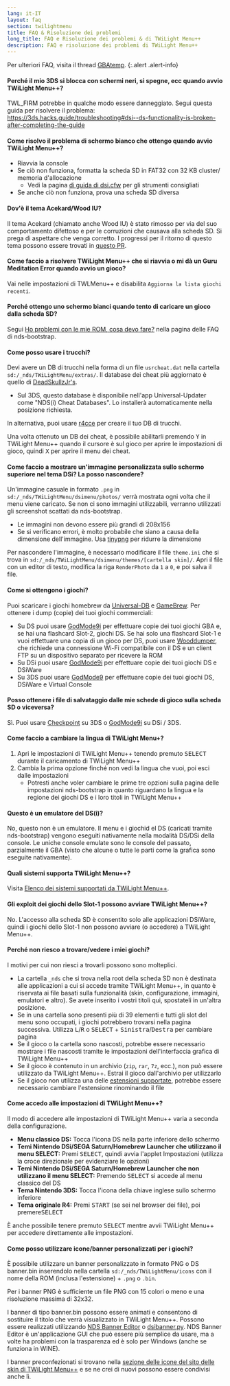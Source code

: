 ```yaml
---
lang: it-IT
layout: faq
section: twilightmenu
title: FAQ & Risoluzione dei problemi
long_title: FAQ e Risoluzione dei problemi & di TWiLight Menu++
description: FAQ e risoluzione dei problemi di TWiLight Menu++
---
```


Per ulteriori FAQ, visita il thread [GBAtemp](https://gbatemp.net/threads/ds-i-3ds-twilight-menu-gui-for-ds-i-games-and-ds-i-menu-replacement.472200/).
{:.alert .alert-info}

#### Perché il mio 3DS si blocca con schermi neri, si spegne, ecc quando avvio TWiLight Menu++?
TWL_FIRM potrebbe in qualche modo essere danneggiato. Segui questa guida per risolvere il problema: <https://3ds.hacks.guide/troubleshooting#dsi--ds-functionality-is-broken-after-completing-the-guide>

#### Come risolvo il problema di schermo bianco che ottengo quando avvio TWiLight Menu++?
- Riavvia la console
- Se ciò non funziona, formatta la scheda SD in FAT32 con 32 KB cluster/ memoria d'allocazione
   - Vedi la pagina [di guida di dsi.cfw](https://dsi.cfw.guide/sd-card-setup.html) per gli strumenti consigliati
- Se anche ciò non funziona, prova una scheda SD diversa

#### Dov'è il tema Acekard/Wood IU?
Il tema Acekard (chiamato anche Wood IU) è stato rimosso per via del suo comportamento difettoso e per le corruzioni che causava alla scheda SD. Si prega di aspettare che venga corretto. I progressi per il ritorno di questo tema possono essere trovati in [questo PR](https://github.com/DS-Homebrew/TWiLightMenu/pull/1109).

#### Come faccio a risolvere TWiLight Menu++ che si riavvia o mi dà un Guru Meditation Error quando avvio un gioco?
Vai nelle impostazioni di TWLMenu++ e disabilita `Aggiorna la lista giochi recenti`.

#### Perché ottengo uno schermo bianci quando tento di caricare un gioco dalla scheda SD?
Segui [Ho problemi con le mie ROM, cosa devo fare?](../nds-bootstrap/faq?faq=im-having-issues-with-my-roms-what-should-i-do) nella pagina delle FAQ di nds-bootstrap.

#### Come posso usare i trucchi?
Devi avere un DB di trucchi nella forma di un file `usrcheat.dat` nella cartella `sd:/_nds/TWiLightMenu/extras/`. Il database dei cheat più aggiornato è quello di [DeadSkullzJr's](https://gbatemp.net/threads/488711/).
- Sul 3DS, questo database è disponibile nell'app Universal-Updater come "NDS(i) Cheat Databases". Lo installerà automaticamente nella posizione richiesta.

In alternativa, puoi usare [r4cce](http://hp.vector.co.jp/authors/VA013928/soft_en.html) per creare il tuo DB di trucchi.

Una volta ottenuto un DB dei cheat, è possibile abilitarli premendo <kbd class="face">Y</kbd> in TWiLight Menu++ quando il cursore è sul gioco per aprire le impostazioni di gioco, quindi <kbd class="face">X</kbd> per aprire il menu dei cheat.

#### Come faccio a mostrare un'immagine personalizzata sullo schermo superiore nel tema DSi? La posso nascondere?
Un'immagine casuale in formato `.png` in `sd:/_nds/TWiLightMenu/dsimenu/photos/` verrà mostrata ogni volta che il menu viene caricato. Se non ci sono immagini utilizzabili, verranno utilizzati gli screenshot scattati da nds-bootstrap.

- Le immagini non devono essere più grandi di 208x156
- Se si verificano errori, è molto probabile che siano a causa della dimensione dell'immagine. Usa [tinypng](https://tinypng.com) per ridurre la dimensione

Per nascondere l'immagine, è necessario modificare il file `theme.ini` che si trova in `sd:/_nds/TWiLightMenu/dsimenu/themes/[cartella skin]/`. Apri il file con un editor di testo, modifica la riga `RenderPhoto` da `1` a `0`, e poi salva il file.

#### Come si ottengono i giochi?
Puoi scaricare i giochi homebrew da [Universal-DB](https://db.universal-team.net/ds) e [GameBrew](https://www.gamebrew.org/wiki/List_of_all_DS_homebrew#Games). Per ottenere i dump (copie) dei tuoi giochi commerciali:
- Su DS puoi usare [GodMode9i](https://github.com/DS-Homebrew/GodMode9i/releases) per effettuare copie dei tuoi giochi GBA e, se hai una flashcard Slot-2, giochi DS. Se hai solo una flashcard Slot-1 e vuoi effettuare una copia di un gioco per DS, puoi usare [Wooddumper](https://digiex.net/attachments/wooddumper_r89-zip.14735/), che richiede una connessione Wi-Fi compatibile con il DS e un client FTP su un dispositivo separato per ricevere la ROM
- Su DSi puoi usare [GodMode9i](https://github.com/DS-Homebrew/GodMode9i/releases) per effettuare copie dei tuoi giochi DS e DSiWare
- Su 3DS puoi usare [GodMode9](https://github.com/d0k3/GodMode9/releases) per effettuare copie dei tuoi giochi DS, DSiWare e Virtual Console

#### Posso ottenere i file di salvataggio dalle mie schede di gioco sulla scheda SD o viceversa?
Sì. Puoi usare [Checkpoint](https://github.com/FlagBrew/Checkpoint/releases) su 3DS o [GodMode9i](https://github.com/DS-Homebrew/GodMode9i/releases) su DSi / 3DS.

#### Come faccio a cambiare la lingua di TWiLight Menu+?
1. Apri le impostazioni di TWiLight Menu++ tenendo premuto <kbd>SELECT</kbd> durante il caricamento di TWiLight Menu++
1. Cambia la prima opzione finché non vedi la lingua che vuoi, poi esci dalle impostazioni
   - Potresti anche voler cambiare le prime tre opzioni sulla pagina delle impostazioni nds-bootstrap in quanto riguardano la lingua e la regione dei giochi DS e i loro titoli in TWiLight Menu++

#### Questo è un emulatore del DS(i)?
No, questo non è un emulatore. Il menu e i giochid el DS (caricati tramite nds-bootstrap) vengono eseguiti nativamente nella modalità DS/DSi della console. Le uniche console emulate sono le console del passato, parzialmente il GBA (visto che alcune o tutte le parti come la grafica sono eseguite nativamente).

#### Quali sistemi supporta TWiLight Menu++?
Visita [Elenco dei sistemi supportati da TWiLight Menu++](../ds-index/emulators#list-of-supported-systems-by-twilight-menu).

#### Gli exploit dei giochi dello Slot-1 possono avviare TWiLight Menu++?
No. L'accesso alla scheda SD è consentito solo alle applicazioni DSiWare, quindi i giochi dello Slot-1 non possono avviare (o accedere) a TWiLight Menu++.

#### Perché non riesco a trovare/vedere i miei giochi?
I motivi per cui non riesci a trovarli possono sono molteplici.
- La cartella `_nds` che si trova nella root della scheda SD non è destinata alle applicazioni a cui si accede tramite TWiLight Menu++, in quanto è riservata ai file basati sulla funzionalità (skin, configurazione, immagini, emulatori e altro). Se avete inserito i vostri titoli qui, spostateli in un'altra posizione.
- Se in una cartella sono presenti più di 39 elementi e tutti gli slot del menu sono occupati, i giochi potrebbero trovarsi nella pagina successiva. Utilizza <kbd class="l">L</kbd>/<kbd class="r">R</kbd> o <kbd>SELECT</kbd> + <kbd>Sinistra</kbd>/<kbd>Destra</kbd> per cambiare pagina
- Se il gioco o la cartella sono nascosti, potrebbe essere necessario mostrare i file nascosti tramite le impostazioni dell'interfaccia grafica di TWiLight Menu++
- Se il gioco è contenuto in un archivio (`zip`, `rar`, `7z`, ecc.), non può essere utilizzato da TWiLight Menu++. Estrai il gioco dall'archivio per utilizzarlo
- Se il gioco non utilizza una delle [estensioni supportate](../ds-index/emulators#list-of-systems-supported-by-twilight-menu), potrebbe essere necessario cambiare l'estensione rinominando il file

#### Come accedo alle impostazioni di TWiLight Menu++?
Il modo di accedere alle impostazioni di TWiLight Menu++ varia a seconda della configurazione.
- **Menu classico DS:** Tocca l'icona DS nella parte inferiore dello schermo
- **Temi Nintendo DSi/SEGA Saturn/Homebrew Launcher che utilizzano il menu SELECT:** Premi <kbd>SELECT</kbd>, quindi avvia l'applet Impostazioni (utilizza la croce direzionale per evidenziare le opzioni)
- **Temi Nintendo DSi/SEGA Saturn/Homebrew Launcher che non utilizzano il menu SELECT:** Premendo <kbd>SELECT</kbd> si accede al menu classico del DS
- **Tema Nintendo 3DS:** Tocca l'icona della chiave inglese sullo schermo inferiore
- **Tema originale R4:** Premi <kbd>START</kbd> (se sei nel browser dei file), poi premere<kbd>SELECT</kbd>

È anche possibile tenere premuto <kbd>SELECT</kbd> mentre avvii TWiLight Menu++ per accedere direttamente alle impostazioni.

#### Come posso utilizzare icone/banner personalizzati per i giochi?
È possibile utilizzare un banner personalizzato in formato PNG o DS banner.bin inserendolo nella cartella `sd:/_nds/TWiLightMenu/icons` con il nome della ROM (inclusa l'estensione) + `.png` o `.bin`.

Per i banner PNG è sufficiente un file PNG con 15 colori o meno e una risoluzione massima di 32x32.

I banner di tipo banner.bin possono essere animati e consentono di sostituire il titolo che verrà visualizzato in TWiLight Menu++. Possono essere realizzati utilizzando [NDS Banner Editor](https://github.com/TheGameratorT/NDS_Banner_Editor/releases) o [dsibanner.py](https://gist.github.com/Epicpkmn11/232b7568eed650e11523da4b01c7f64f). NDS Banner Editor è un'applicazione GUI che può essere più semplice da usare, ma a volte ha problemi con la trasparenza ed è solo per Windows (anche se funziona in WINE).

I banner preconfezionati si trovano nella [ sezione delle icone del sito delle skin di TWiLight Menu++](https://skins.ds-homebrew.com/icon/) e se ne crei di nuovi possono essere condivisi anche lì.
